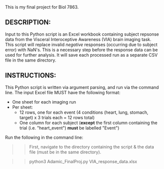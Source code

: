 This is my final project for Biol 7863. 

## DESCRIPTION: 
Input to this Python script is an Excel workbook containing subject repsonse data from the Visceral Interoceptive Awareness (VIA) brain imaging task.
This script will replace invalid *negative* responses (occurring due to subject error) with NaN's. This is a necessary step before the response data can be used for further analysis. It will save each processed run as a separate CSV file in the same directory. 

## INSTRUCTIONS: 
This Python script is written via argument parsing, and run via the command line. 
The input Excel file MUST have the following format: 

- One sheet for each imaging run
- Per sheet: 
  - 12 rows, one for each event (4 conditions (heart, lung, stomach, target) x 3 trials each = 12 rows total)
  - One column for each subject (**except** the first column containing the trial (i.e. "heart_event") **must** be labelled "Event") 
  
Run the following in the command line: 

>> First, navigate to the directory containing the script & the data file (must be in the same directory). 

>> python3 Adamic_FinalProj.py VIA_response_data.xlsx
